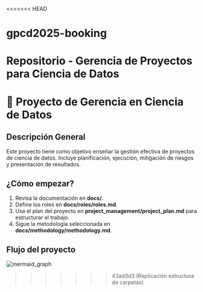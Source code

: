 <<<<<<< HEAD
# gpcd2025-booking
Repositorio - Gerencia de Proyectos para Ciencia de Datos
=======
# 📖 Proyecto de Gerencia en Ciencia de Datos
## Descripción General
Este proyecto tiene como objetivo enseñar la gestión efectiva de proyectos de ciencia de datos.
Incluye planificación, ejecución, mitigación de riesgos y presentación de resultados.
## ¿Cómo empezar?
1. Revisa la documentación en **docs/**.
2. Define los roles en **docs/roles/roles.md**.
3. Usa el plan del proyecto en **project_management/project_plan.md** para estructurar el trabajo.
4. Sigue la metodología seleccionada en **docs/methodology/methodology.md**.

## Flujo del proyecto

![mermaid_graph](https://www.mermaidchart.com/raw/fd80f11d-721b-41d3-baa6-6417bad5a430?theme=light&version=v0.1&format=svg)
>>>>>>> 43ad3d3 (Replicación estructura de carpetas)
